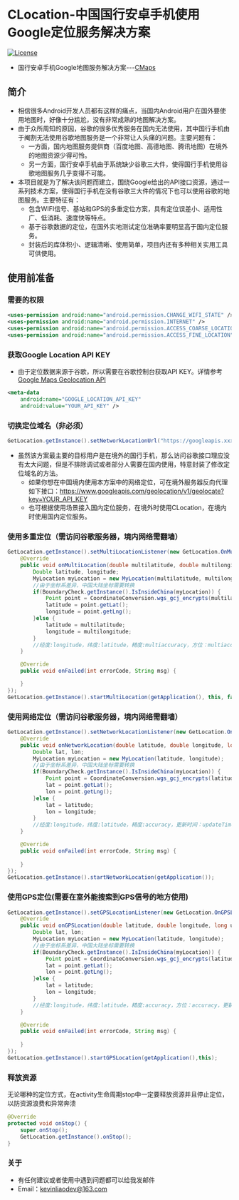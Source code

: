 # CLocation-中国国行安卓手机使用Google定位服务解决方案

[![License](https://img.shields.io/badge/License%20-Apache%202-337ab7.svg)](https://www.apache.org/licenses/LICENSE-2.0)

* 国行安卓手机Google地图服务解决方案---[CMaps](https://github.com/KevinLiaoDev/CMaps)
## 简介
* 相信很多Android开发人员都有这样的痛点，当国内Android用户在国外要使用地图时，好像十分尴尬，没有非常成熟的地图解决方案。
* 由于众所周知的原因，谷歌的很多优秀服务在国内无法使用，其中国行手机由于阉割无法使用谷歌地图服务是一个非常让人头痛的问题。主要问题有：
  - 一方面，国内地图服务提供商（百度地图、高德地图、腾讯地图）在境外的地图资源少得可怜。
  - 另一方面，国行安卓手机由于系统缺少谷歌三大件，使得国行手机使用谷歌地图服务几乎变得不可能。
* 本项目就是为了解决该问题而建立，围绕Google给出的API接口资源，通过一系列技术方案，使得国行手机在没有谷歌三大件的情况下也可以使用谷歌的地图服务。主要特征有：
  - 包含WIFI信号、基站和GPS的多重定位方案，具有定位误差小、适用性广、低消耗、速度快等特点。
  - 基于谷歌数据的定位，在国外实地测试定位准确率要明显高于国内定位服务。
  - 封装后的库体积小、逻辑清晰、使用简单，项目内还有多种相关实用工具可供使用。

## 使用前准备
### 需要的权限
```xml
<uses-permission android:name="android.permission.CHANGE_WIFI_STATE" />
<uses-permission android:name="android.permission.INTERNET" />
<uses-permission android:name="android.permission.ACCESS_COARSE_LOCATION" />
<uses-permission android:name="android.permission.ACCESS_FINE_LOCATION" />
```
### 获取Google Location API KEY
* 由于定位数据来源于谷歌，所以需要在谷歌控制台获取API KEY。详情参考[Google Maps Geolocation API](https://developers.google.com/maps/documentation/geolocation/intro?hl=zh_CN)
```xml
<meta-data
    android:name="GOOGLE_LOCATION_API_KEY"
    android:value="YOUR_API_KEY" />
```
### 切换定位域名（非必须）
```java
GetLocation.getInstance().setNetworkLocationUrl("https://googleapis.xxxxxx.com/");
```
* 虽然该方案最主要的目标用户是在境外的国行手机，那么访问谷歌接口理应没有太大问题，但是不排除调试或者部分人需要在国内使用，特意封装了修改定位域名的方法。
  - 如果你想在中国境内使用本方案中的网络定位，可在境外服务器反向代理如下接口：https://www.googleapis.com/geolocation/v1/geolocate?key=YOUR_API_KEY
  - 也可根据使用场景接入国内定位服务，在境外时使用CLocation，在境内时使用国内定位服务。
### 使用多重定位（需访问谷歌服务器，境内网络需翻墙）
```java
GetLocation.getInstance().setMultiLocationListener(new GetLocation.OnMultiLocationListener() {
    @Override
    public void onMultiLocation(double multilatitude, double multilongitude, long multiupdateTime, float multiaccuracy, float multibearing) {
        Double latitude, longitude;
        MyLocation myLocation = new MyLocation(multilatitude, multilongitude);
        //由于坐标系差异，中国大陆坐标需要转换
        if(BoundaryCheck.getInstance().IsInsideChina(myLocation)) {
            Point point = CoordinateConversion.wgs_gcj_encrypts(multilatitude, multilongitude);
            latitude = point.getLat();
            longitude = point.getLng();
        }else {
            latitude = multilatitude;
            longitude = multilongitude;
        }
        //经度:longitude，纬度:latitude，精度:multiaccuracy，方位：multiaccuracy，更新时间：multiupdateTime
    }

    @Override
    public void onFailed(int errorCode, String msg) {

    }
});
GetLocation.getInstance().startMultiLocation(getApplication(), this, false);
```

### 使用网络定位（需访问谷歌服务器，境内网络需翻墙）
```java
GetLocation.getInstance().setNetworkLocationListener(new GetLocation.OnNetworkLocationListener() {
    @Override
    public void onNetworkLocation(double latitude, double longitude, long updateTime, float accuracy) {
        Double lat, lon;
        MyLocation myLocation = new MyLocation(latitude, longitude);
        //由于坐标系差异，中国大陆坐标需要转换
        if(BoundaryCheck.getInstance().IsInsideChina(myLocation)) {
            Point point = CoordinateConversion.wgs_gcj_encrypts(latitude, longitude);
            lat = point.getLat();
            lon = point.getLng();
        }else {
            lat = latitude;
            lon = longitude;
        }
        //经度:longitude，纬度:latitude，精度:accuracy，更新时间：updateTime
    }

    @Override
    public void onFailed(int errorCode, String msg) {
        
    }
});
GetLocation.getInstance().startNetworkLocation(getApplication());
```
### 使用GPS定位(需要在室外能搜索到GPS信号的地方使用)
```java
GetLocation.getInstance().setGPSLocationListener(new GetLocation.OnGPSLocationListener() {
    @Override
    public void onGPSLocation(double latitude, double longitude, long updateTime, float accuracy, float bearing) {
        Double lat, lon;
        MyLocation myLocation = new MyLocation(latitude, longitude);
        //由于坐标系差异，中国大陆坐标需要转换
        if(BoundaryCheck.getInstance().IsInsideChina(myLocation)) {
            Point point = CoordinateConversion.wgs_gcj_encrypts(latitude, longitude);
            lat = point.getLat();
            lon = point.getLng();
        }else {
            lat = latitude;
            lon = longitude;
        }
        //经度:longitude，纬度:latitude，精度:accuracy，方位：accuracy，更新时间：updateTime
    }

    @Override
    public void onFailed(int errorCode, String msg) {
        
    }
});
GetLocation.getInstance().startGPSLocation(getApplication(),this);
```
### 释放资源
无论哪种的定位方式，在activity生命周期stop中一定要释放资源并且停止定位，以防资源浪费和异常奔溃
```java
@Override
protected void onStop() {
    super.onStop();
    GetLocation.getInstance().onStop();
}
```
### 关于
* 有任何建议或者使用中遇到问题都可以给我发邮件
* Email：kevinliaodev@163.com
